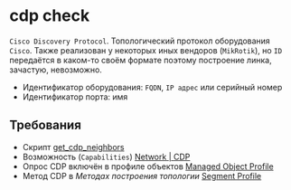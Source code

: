 # cdp check

`Cisco Discovery Protocol`. Топологический протокол оборудования  `Cisco`. 
Также реализован у некоторых иных вендоров (`MikRotik`), но `ID` передаётся в каком-то своём формате поэтому построение линка, 
зачастую, невозможно. 

* Идентификатор оборудования: `FQDN`, `IP адрес` или серийный номер
* Идентификатор порта: имя


## Требования

* Скрипт [get_cdp_neighbors](../../scripts-reference/get_cdp_neighbors.md)
* Возможность (`Capabilities`) [Network | CDP](../../caps-reference/network.md#network-cdp)
* Опрос CDP включён в профиле объектов [Managed Object Profile](../../concepts/managed-object-profile/index.md#Box(Полный_опрос))
* Метод CDP в *Методах построения топологии* [Segment Profile](../../concepts/network-segment-profile/index.md)
